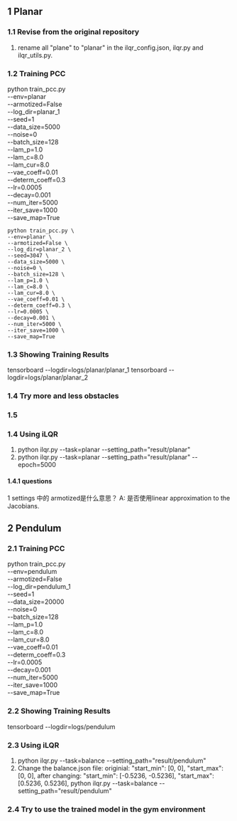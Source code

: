 ## 1 Planar
### 1.1 Revise from the original repository
1. rename all "plane" to "planar" in the ilqr_config.json, ilqr.py and ilqr_utils.py.

### 1.2 Training PCC
python train_pcc.py \
    --env=planar \
    --armotized=False \
    --log_dir=planar_1 \
    --seed=1 \
    --data_size=5000 \
    --noise=0 \
    --batch_size=128 \
    --lam_p=1.0 \
    --lam_c=8.0 \
    --lam_cur=8.0 \
    --vae_coeff=0.01 \
    --determ_coeff=0.3 \
    --lr=0.0005 \
    --decay=0.001 \
    --num_iter=5000 \
    --iter_save=1000 \
    --save_map=True

    python train_pcc.py \
    --env=planar \
    --armotized=False \
    --log_dir=planar_2 \
    --seed=3047 \
    --data_size=5000 \
    --noise=0 \
    --batch_size=128 \
    --lam_p=1.0 \
    --lam_c=8.0 \
    --lam_cur=8.0 \
    --vae_coeff=0.01 \
    --determ_coeff=0.3 \
    --lr=0.0005 \
    --decay=0.001 \
    --num_iter=5000 \
    --iter_save=1000 \
    --save_map=True

### 1.3 Showing Training Results
tensorboard --logdir=logs/planar/planar_1
tensorboard --logdir=logs/planar/planar_2

### 1.4 Try more and less obstacles

### 1.5 

### 1.4 Using iLQR
1. python ilqr.py --task=planar --setting_path="result/planar"
2. python ilqr.py --task=planar --setting_path="result/planar" --epoch=5000
#### 1.4.1 questions
1   settings 中的 armotized是什么意思？
    A: 是否使用linear approximation to the Jacobians.

## 2 Pendulum
### 2.1 Training PCC
python train_pcc.py \
    --env=pendulum\
    --armotized=False \
    --log_dir=pendulum_1 \
    --seed=1 \
    --data_size=20000 \
    --noise=0 \
    --batch_size=128 \
    --lam_p=1.0 \
    --lam_c=8.0 \
    --lam_cur=8.0 \
    --vae_coeff=0.01 \
    --determ_coeff=0.3 \
    --lr=0.0005 \
    --decay=0.001 \
    --num_iter=5000 \
    --iter_save=1000 \
    --save_map=True

### 2.2 Showing Training Results
tensorboard --logdir=logs/pendulum

### 2.3 Using iLQR
1. python ilqr.py --task=balance --setting_path="result/pendulum"
2. Change the balance.json file:
originial:
"start_min": [0, 0],
"start_max": [0, 0],
after changing:
"start_min": [-0.5236, -0.5236],
"start_max": [0.5236, 0.5236],
python ilqr.py --task=balance --setting_path="result/pendulum"

### 2.4 Try to use the trained model in the gym environment
